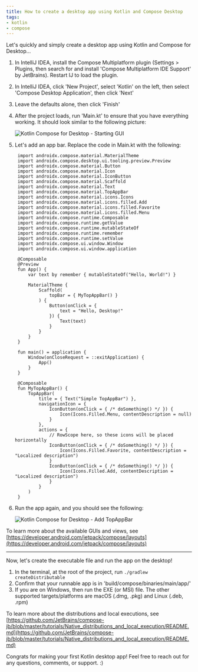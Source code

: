```yaml
---
title: How to create a desktop app using Kotlin and Compose Desktop
tags:
- kotlin
- compose
---
```


Let's quickly and simply create a desktop app using Kotlin and Compose for Desktop...

1. In IntelliJ IDEA, install the Compose Multiplatform plugin (Settings > Plugins, then search for and install 'Compose Multiplatform IDE Support' by JetBrains). Restart IJ to load the plugin.
2. In IntelliJ IDEA, click 'New Project', select 'Kotlin' on the left, then select 'Compose Desktop Application', then click 'Next'
3. Leave the defaults alone, then click 'Finish'
4. After the project loads, run 'Main.kt' to ensure that you have everything working. It should look similar to the following picture:

   ![Kotlin Compose for Desktop - Starting GUI](/assets/media/kotlin-compose-for-desktop-starting-gui.png)

5. Let's add an app bar. Replace the code in Main.kt with the following:

        import androidx.compose.material.MaterialTheme
        import androidx.compose.desktop.ui.tooling.preview.Preview
        import androidx.compose.material.Button
        import androidx.compose.material.Icon
        import androidx.compose.material.IconButton
        import androidx.compose.material.Scaffold
        import androidx.compose.material.Text
        import androidx.compose.material.TopAppBar
        import androidx.compose.material.icons.Icons
        import androidx.compose.material.icons.filled.Add
        import androidx.compose.material.icons.filled.Favorite
        import androidx.compose.material.icons.filled.Menu
        import androidx.compose.runtime.Composable
        import androidx.compose.runtime.getValue
        import androidx.compose.runtime.mutableStateOf
        import androidx.compose.runtime.remember
        import androidx.compose.runtime.setValue
        import androidx.compose.ui.window.Window
        import androidx.compose.ui.window.application
        
        @Composable
        @Preview
        fun App() {
            var text by remember { mutableStateOf("Hello, World!") }
        
            MaterialTheme {
                Scaffold(
                    topBar = { MyTopAppBar() }
                ) {
                    Button(onClick = {
                        text = "Hello, Desktop!"
                    }) {
                        Text(text)
                    }
                }
            }
        }
        
        fun main() = application {
            Window(onCloseRequest = ::exitApplication) {
                App()
            }
        }
        
        @Composable
        fun MyTopAppBar() {
            TopAppBar(
                title = { Text("Simple TopAppBar") },
                navigationIcon = {
                    IconButton(onClick = { /* doSomething() */ }) {
                        Icon(Icons.Filled.Menu, contentDescription = null)
                    }
                },
                actions = {
                    // RowScope here, so these icons will be placed horizontally
                    IconButton(onClick = { /* doSomething() */ }) {
                        Icon(Icons.Filled.Favorite, contentDescription = "Localized description")
                    }
                    IconButton(onClick = { /* doSomething() */ }) {
                        Icon(Icons.Filled.Add, contentDescription = "Localized description")
                    }
                }
            )
        }

6. Run the app again, and you should see the following:

    ![Kotlin Compose for Desktop - Add TopAppBar](/assets/media/kotlin-compose-for-desktop--add-topappbar.png)

To learn more about the available GUIs and views, see [https://developer.android.com/jetpack/compose/layouts](https://developer.android.com/jetpack/compose/layouts)

<hr>

Now, let's create the executable file and run the app on the desktop!

1. In the terminal, at the root of the project, run `./gradlew createDistributable`
2. Confirm that your runnable app is in 'build/compose/binaries/main/app/'
3. If you are on Windows, then run the EXE (or MSI) file. The other supported targets/platforms are macOS (.dmg, .pkg) and Linux (.deb, .rpm)

To learn more about the distributions and local executions, see [https://github.com/JetBrains/compose-jb/blob/master/tutorials/Native_distributions_and_local_execution/README.md](https://github.com/JetBrains/compose-jb/blob/master/tutorials/Native_distributions_and_local_execution/README.md)

Congrats for making your first Kotlin desktop app! Feel free to reach out for any questions, comments, or support. :)
